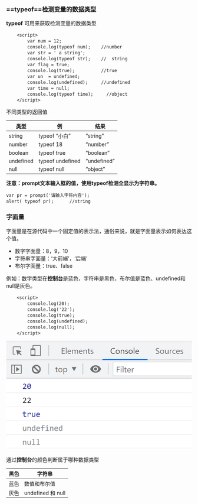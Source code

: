 ### ==typeof==检测变量的数据类型

**typeof** 可用来获取检测变量的数据类型

```
    <script>
        var num = 12;
        console.log(typeof num);    //number
        var str = ' a string';
        console.log(typeof str);    //  string
        var flag = true;
        console.log(true);          //true
        var un  = undefined;
        console.log(undefined);     //undefined
        var time = null;
        console.log(typeof time);     //object
    </script>
```

不同类型的返回值

| 类型      | 例               | 结果        |
| --------- | ---------------- | ----------- |
| string    | typeof “小白”    | “string”    |
| number    | typeof 18        | “number”    |
| boolean   | typeof true      | “boolean”   |
| undefined | typeof undefined | “undefined” |
| null      | typeof null      | “object”    |

**注意：prompt文本输入框的值，使用typeof检测全显示为字符串。**

```
var pr = prompt('请输入字符内容');
alert( typeof pr);		//string
```



### 字面量

字面量是在源代码中一个固定值的表示法，通俗来说，就是字面量表示如何表达这个值。

- 数字字面量：8，9，10
- 字符串字面量：‘大前端’，‘后端’
- 布尔字面量：true、false

例如：数字类型在**控制台**是蓝色，字符串是黑色，布尔值是蓝色、undefined和null是灰色。

```
    <script>
        console.log(20);
        console.log('22');
        console.log(true);
        console.log(undefined);
        console.log(null);
    </script>
```

![image-20211216165531916](07typeof检测变量数据类型和字面量.assets/image-20211216165531916.png)



通过**控制台**的颜色判断属于哪种数据类型

| 黑色 | 字符串            |
| ---- | ----------------- |
| 蓝色 | 数值和布尔值      |
| 灰色 | undefined 和 null |

